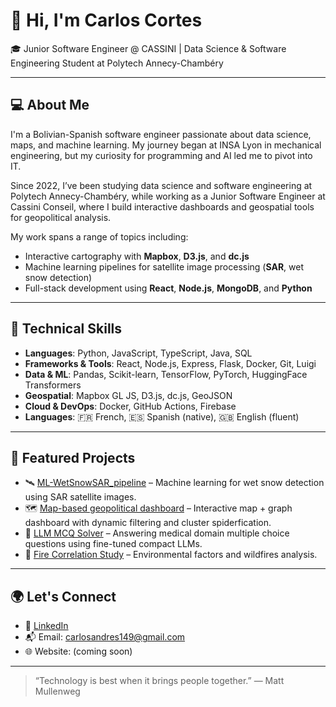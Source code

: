 # 👋 Hi, I'm Carlos Cortes

🎓 Junior Software Engineer @ CASSINI | Data Science & Software Engineering Student at Polytech Annecy-Chambéry

---

## 💻 About Me

I'm a Bolivian-Spanish software engineer passionate about data science, maps, and machine learning. My journey began at INSA Lyon in mechanical engineering, but my curiosity for programming and AI led me to pivot into IT.

Since 2022, I’ve been studying data science and software engineering at Polytech Annecy-Chambéry, while working as a Junior Software Engineer at Cassini Conseil, where I build interactive dashboards and geospatial tools for geopolitical analysis.

My work spans a range of topics including:
- Interactive cartography with **Mapbox**, **D3.js**, and **dc.js**
- Machine learning pipelines for satellite image processing (**SAR**, wet snow detection)
- Full-stack development using **React**, **Node.js**, **MongoDB**, and **Python**

---

## 🔧 Technical Skills

- **Languages**: Python, JavaScript, TypeScript, Java, SQL
- **Frameworks & Tools**: React, Node.js, Express, Flask, Docker, Git, Luigi
- **Data & ML**: Pandas, Scikit-learn, TensorFlow, PyTorch, HuggingFace Transformers
- **Geospatial**: Mapbox GL JS, D3.js, dc.js, GeoJSON
- **Cloud & DevOps**: Docker, GitHub Actions, Firebase
- **Languages**: 🇫🇷 French, 🇪🇸 Spanish (native), 🇬🇧 English (fluent)

---

## 📌 Featured Projects

- 🛰️ [ML-WetSnowSAR_pipeline](https://github.com/cortesmc/ML-WetSnowSAR_pipeline) – Machine learning for wet snow detection using SAR satellite images.
- 🗺️ [Map-based geopolitical dashboard](https://github.com/cortesmc?tab=repositories&q=map&type=all&language=&sort=) – Interactive map + graph dashboard with dynamic filtering and cluster spiderfication.
- 🤖 [LLM MCQ Solver](https://github.com/cortesmc/LLM-MCQ-MedicalQA) – Answering medical domain multiple choice questions using fine-tuned compact LLMs.
- 🔬 [Fire Correlation Study](https://github.com/cortesmc/DATA731_correlation_fire_study) – Environmental factors and wildfires analysis.

---

## 🌍 Let's Connect

- 💼 [LinkedIn](https://www.linkedin.com/in/carlosandrescor/)
- 📬 Email: carlosandres149@gmail.com
- 🌐 Website: (coming soon)

---

> “Technology is best when it brings people together.” — Matt Mullenweg

